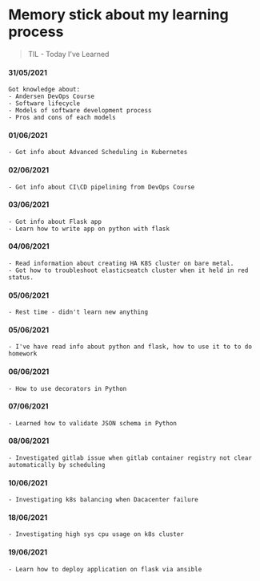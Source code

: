 # Memory stick about my learning process

> TIL - Today I've Learned

#### 31/05/2021

```
Got knowledge about:
- Andersen DevOps Course
- Software lifecycle
- Models of software development process
- Pros and cons of each models
```

#### 01/06/2021

```
- Got info about Advanced Scheduling in Kubernetes
```

#### 02/06/2021

```
- Got info about CI\CD pipelining from DevOps Course
```

#### 03/06/2021

```
- Got info about Flask app
- Learn how to write app on python with flask
```

#### 04/06/2021

```
- Read information about creating HA K8S cluster on bare metal.
- Got how to troubleshoot elasticseatch cluster when it held in red status.
```

#### 05/06/2021

```
- Rest time - didn't learn new anything
```

#### 05/06/2021

```
- I've have read info about python and flask, how to use it to to do homework
```

#### 06/06/2021

```
- How to use decorators in Python
```

#### 07/06/2021

```
- Learned how to validate JSON schema in Python
```

#### 08/06/2021

```
- Investigated gitlab issue when gitlab container registry not clear automatically by scheduling
```

#### 10/06/2021

```
- Investigating k8s balancing when Dacacenter failure
```

#### 18/06/2021

```
- Investigating high sys cpu usage on k8s cluster
```

#### 19/06/2021

```
- Learn how to deploy application on flask via ansible
```